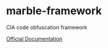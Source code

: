 # marble-framework
CIA code obfuscation framework

[Official Documentation](https://wikileaks.org/ciav7p1/cms/page_14588467.html)
